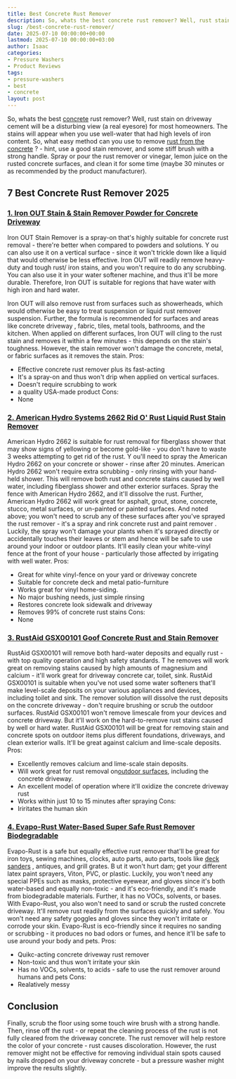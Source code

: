 ```yaml
---
title: Best Concrete Rust Remover
description: So, whats the best concrete rust remover? Well, rust stain on driveway cement will be a disturbing view a real eyesore for most homeowners.
slug: /best-concrete-rust-remover/
date: 2025-07-10 00:00:00+00:00
lastmod: 2025-07-10 00:00:00+03:00
author: Isaac
categories:
- Pressure Washers
- Product Reviews
tags:
- pressure-washers
- best
- concrete
layout: post
---
```

So, whats the best [concrete](https://pestpolicy.com/best-concrete-driveway-cleaner/) rust remover? Well, rust stain on driveway cement will be a disturbing view (a real eyesore) for most homeowners. The stains will appear when you use well-water that had high levels of iron content.
So, what easy method can you use to remove
[rust from the concrete](http://citeseerx.ist.psu.edu/viewdoc/download?doi=10.1.1.475.5101&rep=rep1&type=pdf)
? - hint, use a good stain remover, and some stiff brush with a strong handle.
Spray or pour the rust remover or vinegar, lemon juice on the rusted concrete surfaces, and clean it for some time (maybe 30 minutes or as recommended by the product manufacturer).
## 7 Best Concrete Rust Remover 2025
### [1. Iron OUT Stain & Stain Remover Powder for Concrete Driveway](https://www.amazon.com/dp/B00103XAQC/?tag=p-policy-20)
Iron OUT Stain Remover is a spray-on that's highly suitable for concrete rust removal - there're better when compared to powders and solutions. Y
ou can also use it on a vertical surface - since it won't trickle down like a liquid that would otherwise be less effective.
Iron OUT will readily remove heavy-duty and tough rust/ iron stains, and you won't require to do any
scrubbing.
You can also use it in your water softener machine, and thus it'll be more durable. Therefore, Iron OUT is suitable for regions that have water with high iron and hard water.

Iron OUT will also remove rust from surfaces such as showerheads, which would otherwise be easy to treat suspension or liquid rust remover suspension.
Further, the formula is recommended for surfaces and areas like
concrete driveway
, fabric, tiles, metal tools, bathrooms, and the kitchen.
When applied on different surfaces, Iron OUT will cling to the rust stain and removes it within a few minutes - this depends on the stain's toughness.
However, the stain remover won't damage the concrete, metal, or fabric surfaces as it removes the stain.
Pros:
- Effective concrete rust remover plus its fast-acting
- It's a spray-on and thus won't drip when applied on vertical surfaces.
- Doesn't require scrubbing to work
- a quality USA-made product
Cons:
- None

### [2. American Hydro Systems 2662 Rid O' Rust Liquid Rust Stain Remover](https://www.amazon.com/dp/B008YHTXQS/?tag=p-policy-20)
American Hydro 2662 is suitable for rust removal for fiberglass shower that may show signs of yellowing or become gold-like - you don't have to waste 3 weeks attempting to get rid of the rust.
Y
ou'll need to spray the American Hydro 2662 on your concrete or shower - rinse after 20 minutes.
American Hydro 2662 won't require extra scrubbing - only rinsing with your hand-held shower.
This will remove both rust and concrete stains caused by well water, including fiberglass shower and other exterior surfaces. Spray the fence with American Hydro 2662, and it'll dissolve the rust.
Further, American Hydro 2662 will work great for asphalt, grout, stone, concrete, stucco, metal surfaces, or un-painted or painted surfaces. And noted above; you won't need to scrub any of these surfaces after you've sprayed the rust remover - it's a spray and rink concrete rust and
paint remover
.
Luckily, the spray won't damage your plants when it's sprayed directly or accidentally touches their leaves or stem and hence will be safe to use around your indoor or outdoor plants.
It'll easily clean your white-vinyl fence at the front of your house - particularly those affected by irrigating with well water.
Pros:
- Great for white vinyl-fence on your yard or driveway concrete
- Suitable for concrete deck and metal patio-furniture
- Works great for vinyl home-siding.
- No major bushing needs, just simple rinsing
- Restores concrete look sidewalk and driveway
- Removes 99% of concrete rust stains
Cons:
- None
### [3. RustAid GSX00101 Goof Concrete Rust and Stain Remover](https://www.amazon.com/dp/B00LMIZ91Y/?tag=p-policy-20)
RustAid GSX00101 will remove both hard-water deposits and equally rust - with top quality operation and high safety standards.
T
he removes will work great on removing stains caused by high amounts of magnesium and calcium - it'll work great for driveway concrete car, toilet, sink.
RustAid GSX00101 is suitable when you've not used some water softeners that'll make level-scale deposits on your various appliances and devices, including toilet and sink.
The remover solution will dissolve the rust deposits on the concrete driveway - don't require brushing or scrub the outdoor surfaces.
RustAid GSX00101 won't remove limescale from your devices and concrete driveway. But it'll work on the hard-to-remove rust stains caused by well or hard water.
RustAid GSX00101 will be great for removing stain and concrete spots on outdoor items plus different foundations, driveways, and clean exterior walls. It'll be great against calcium and lime-scale deposits.
Pros:
- Excellently removes calcium and lime-scale stain deposits.
- Will work great for rust removal on[outdoor surfaces](https://pestpolicy.com/best-pressure-washer-for-paint-removal/), including the concrete driveway.
- An excellent model of operation where it'll oxidize the concrete driveway rust
- Works within just 10 to 15 minutes after spraying
Cons:
- Iriritates the human skin
### [4. Evapo-Rust Water-Based Super Safe Rust Remover Biodegradable](https://www.amazon.com/dp/B00M0TLQ66/?tag=p-policy-20)
Evapo-Rust is a safe but equally effective rust remover that'll be great for iron
toys, sewing machines, clocks, auto parts, auto parts, tools like
[deck sanders](https://pestpolicy.com/best-belt-sander-for-deck/)
, antiques, and grill grates.
B
ut it won't hurt dam; get your different latex paint sprayers, Viton, PVC, or plastic.
Luckily, you won't need any special PPEs such as
masks, protective eyewear, and gloves since it's both water-based and equally non-toxic - and it's eco-friendly, and it's made from biodegradable materials. Further, it has no VOCs, solvents, or bases.
With Evapo-Rust, you also won't need to sand or scrub the rusted concrete driveway. It'll remove rust readily from the surfaces quickly and safely.
You won't need any safety goggles and gloves since they won't irritate or corrode your skin.
Evapo-Rust is eco-friendly since it requires no sanding or
scrubbing - it produces no bad odors or fumes, and hence it'll be safe to use around your body and pets.
Pros:
- Quikc-acting concrete driveway rust remover
- Non-toxic and thus won't irritate your skin
- Has no VOCs, solvents, to acids - safe to use the rust remover around humans and pets
Cons:
- Realatively messy
## Conclusion
Finally, scrub the floor using some touch wire brush with a strong handle. Then, rinse off the rust - or repeat the cleaning process of the rust is not fully cleared from the driveway concrete.
The rust remover will help restore the color of your concrete - rust causes discoloration.
However, the rust remover might not be effective for removing individual stain spots caused by nails dropped on your driveway concrete - but a pressure washer might improve the results slightly.

